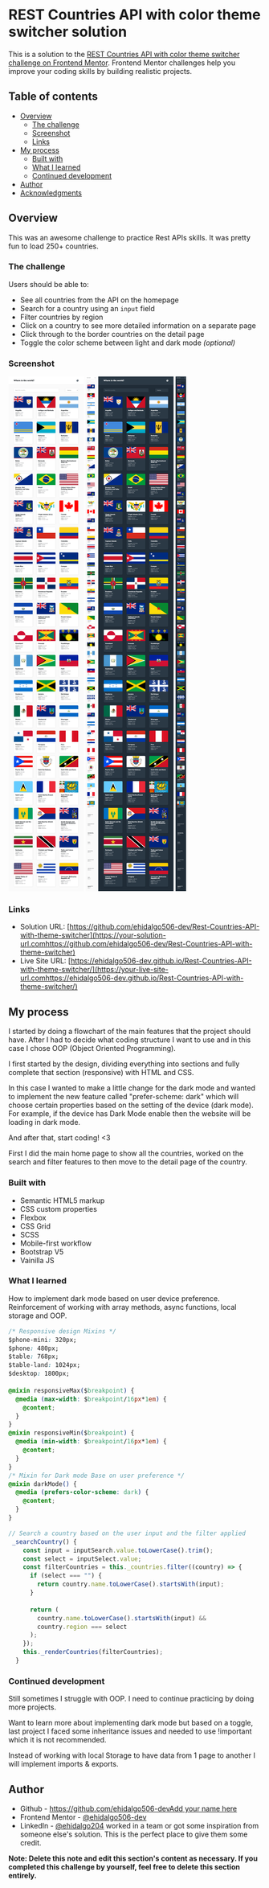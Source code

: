 # REST Countries API with color theme switcher solution

This is a solution to the [REST Countries API with color theme switcher challenge on Frontend Mentor](https://www.frontendmentor.io/challenges/rest-countries-api-with-color-theme-switcher-5cacc469fec04111f7b848ca). Frontend Mentor challenges help you improve your coding skills by building realistic projects.

## Table of contents

- [Overview](#overview)
  - [The challenge](#the-challenge)
  - [Screenshot](#screenshot)
  - [Links](#links)
- [My process](#my-process)
  - [Built with](#built-with)
  - [What I learned](#what-i-learned)
  - [Continued development](#continued-development)
- [Author](#author)
- [Acknowledgments](#acknowledgments)

## Overview

This was an awesome challenge to practice Rest APIs skills. It was pretty fun to load 250+ countries.

### The challenge

Users should be able to:

- See all countries from the API on the homepage
- Search for a country using an `input` field
- Filter countries by region
- Click on a country to see more detailed information on a separate page
- Click through to the border countries on the detail page
- Toggle the color scheme between light and dark mode _(optional)_

### Screenshot

![images/screenshot1.png](images/screenshot1.png)
![images/screenshot2.png](images/screenshot2.png)
![images/screenshot3.png](images/screenshot3.png)
![images/screenshot4.png](images/screenshot4.png)

### Links

- Solution URL: [https://github.com/ehidalgo506-dev/Rest-Countries-API-with-theme-switcher](https://your-solution-url.comhttps://github.com/ehidalgo506-dev/Rest-Countries-API-with-theme-switcher)
- Live Site URL: [https://ehidalgo506-dev.github.io/Rest-Countries-API-with-theme-switcher/](https://your-live-site-url.comhttps://ehidalgo506-dev.github.io/Rest-Countries-API-with-theme-switcher/)

## My process

I started by doing a flowchart of the main features that the project should have. After I had to decide what coding structure I want to use and in this case I chose OOP (Object Oriented Programming).

I first started by the design, dividing everything into sections and fully complete that section (responsive) with HTML and CSS.

In this case I wanted to make a little change for the dark mode and wanted to implement the new feature called "prefer-scheme: dark" which will choose certain properties based on the setting of the device (dark mode). For example, if the device has Dark Mode enable then the website will be loading in dark mode.

And after that, start coding! <3

First I did the main home page to show all the countries, worked on the search and filter features to then move to the detail page of the country.

### Built with

- Semantic HTML5 markup
- CSS custom properties
- Flexbox
- CSS Grid
- SCSS
- Mobile-first workflow
- Bootstrap V5
- Vainilla JS

### What I learned

How to implement dark mode based on user device preference.
Reinforcement of working with array methods, async functions, local storage and OOP.

```css
/* Responsive design Mixins */
$phone-mini: 320px;
$phone: 480px;
$table: 768px;
$table-land: 1024px;
$desktop: 1800px;

@mixin responsiveMax($breakpoint) {
  @media (max-width: $breakpoint/16px*1em) {
    @content;
  }
}
@mixin responsiveMin($breakpoint) {
  @media (min-width: $breakpoint/16px*1em) {
    @content;
  }
}
/* Mixin for Dark mode Base on user preference */
@mixin darkMode() {
  @media (prefers-color-scheme: dark) {
    @content;
  }
}
```

```js
// Search a country based on the user input and the filter applied
 _searchCountry() {
    const input = inputSearch.value.toLowerCase().trim();
    const select = inputSelect.value;
    const filterCountries = this._countries.filter((country) => {
      if (select === "") {
        return country.name.toLowerCase().startsWith(input);
      }

      return (
        country.name.toLowerCase().startsWith(input) &&
        country.region === select
      );
    });
    this._renderCountries(filterCountries);
  }

```

### Continued development

Still sometimes I struggle with OOP. I need to continue practicing by doing more projects.

Want to learn more about implementing dark mode but based on a toggle, last project I faced some inheritance issues and needed to use !important which it is not recommended.

Instead of working with local Storage to have data from 1 page to another I will implement imports & exports.

## Author

- Github - [https://github.com/ehidalgo506-devAdd your name here](https://github.com/ehidalgo506-dev)
- Frontend Mentor - [@ehidalgo506-dev](https://www.frontendmentor.io/profile/yourusernamehttps://www.frontendmentor.io/profile/ehidalgo506-dev)
- LinkedIn - [@ehidalgo204](https://www.linkedin.com/in/ehidalgo204/)
  worked in a team or got some inspiration from someone else's solution. This is the perfect place to give them some credit.

**Note: Delete this note and edit this section's content as necessary. If you completed this challenge by yourself, feel free to delete this section entirely.**
